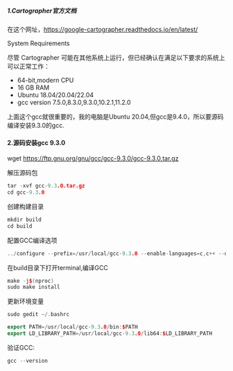 ##### 1.Cartographer官方文档

在这个网址，https://google-cartographer.readthedocs.io/en/latest/

System Requirements

尽管 Cartographer 可能在其他系统上运行，但已经确认在满足以下要求的系统上可以正常工作：

* 64-bit,modern CPU
* 16 GB RAM
* Ubuntu 18.04/20.04/22.04
* gcc version 7.5.0,8.3.0,9.3.0,10.2.1,11.2.0

上面这个gcc就很重要的，我的电脑是Ubuntu 20.04,但gcc是9.4.0，所以要源码编译安装9.3.0的gcc.

#### 2.源码安装gcc 9.3.0

wget https://ftp.gnu.org/gnu/gcc/gcc-9.3.0/gcc-9.3.0.tar.gz


解压源码包

```C++
tar -xvf gcc-9.3.0.tar.gz
cd gcc-9.3.0


```

创建构建目录

```C++
mkdir build
cd build


```

配置GCC编译选项

```C++
../configure --prefix=/usr/local/gcc-9.3.0 --enable-languages=c,c++ --disable-multilib

```

在build目录下打开terminal,编译GCC

```C++
make -j$(nproc)
sudo make install


```

更新环境变量

```C++
sudo gedit ~/.bashrc

export PATH=/usr/local/gcc-9.3.0/bin:$PATH
export LD_LIBRARY_PATH=/usr/local/gcc-9.3.0/lib64:$LD_LIBRARY_PATH

```

验证GCC:

```C++
gcc --version


```

